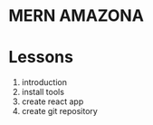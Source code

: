 # MERN AMAZONA

# Lessons

1. introduction
2. install tools
3. create react app
4. create git repository
